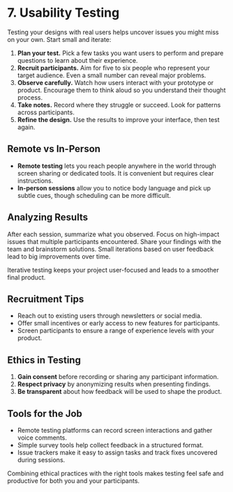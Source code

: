 # 7. Usability Testing

Testing your designs with real users helps uncover issues you might miss on your own. Start small and iterate:

1. **Plan your test.** Pick a few tasks you want users to perform and prepare questions to learn about their experience.
2. **Recruit participants.** Aim for five to six people who represent your target audience. Even a small number can reveal major problems.
3. **Observe carefully.** Watch how users interact with your prototype or product. Encourage them to think aloud so you understand their thought process.
4. **Take notes.** Record where they struggle or succeed. Look for patterns across participants.
5. **Refine the design.** Use the results to improve your interface, then test again.

## Remote vs In-Person

- **Remote testing** lets you reach people anywhere in the world through screen sharing or dedicated tools. It is convenient but requires clear instructions.
- **In-person sessions** allow you to notice body language and pick up subtle cues, though scheduling can be more difficult.

## Analyzing Results

After each session, summarize what you observed. Focus on high-impact issues that multiple participants encountered. Share your findings with the team and brainstorm solutions. Small iterations based on user feedback lead to big improvements over time.

Iterative testing keeps your project user-focused and leads to a smoother final product.

## Recruitment Tips

- Reach out to existing users through newsletters or social media.
- Offer small incentives or early access to new features for participants.
- Screen participants to ensure a range of experience levels with your product.

## Ethics in Testing

1. **Gain consent** before recording or sharing any participant information.
2. **Respect privacy** by anonymizing results when presenting findings.
3. **Be transparent** about how feedback will be used to shape the product.

## Tools for the Job

- Remote testing platforms can record screen interactions and gather voice comments.
- Simple survey tools help collect feedback in a structured format.
- Issue trackers make it easy to assign tasks and track fixes uncovered during sessions.

Combining ethical practices with the right tools makes testing feel safe and productive for both you and your participants.
